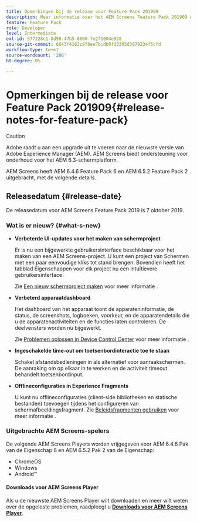 ```yaml
---
title: Opmerkingen bij de release voor Feature Pack 201909
description: Meer informatie over het AEM Screens Feature Pack 201909 dat op 31 juli 2019 is uitgebracht.
feature: Feature Pack
role: Developer
level: Intermediate
exl-id: 577228c1-8d90-47b5-8600-7e2f1004e928
source-git-commit: 6643f4162c8f0ee7bcdb0fd3305d3978234f5cfd
workflow-type: tm+mt
source-wordcount: '286'
ht-degree: 0%

---
```


# Opmerkingen bij de release voor Feature Pack 201909{#release-notes-for-feature-pack}

>[!CAUTION]
>
>Adobe raadt u aan een upgrade uit te voeren naar de nieuwste versie van Adobe Experience Manager (AEM). AEM Screens biedt ondersteuning voor onderhoud voor het AEM 6.3-schermplatform.

AEM Screens heeft AEM 6.4.6 Feature Pack 6 en AEM 6.5.2 Feature Pack 2 uitgebracht, met de volgende details.

## Releasedatum {#release-date}

De releasedatum voor AEM Screens Feature Pack 2019 is 7 oktober 2019.

### Wat is er nieuw? {#what-s-new}

* **Verbeterde UI-updates voor het maken van schermproject**

  Er is nu een bijgewerkte gebruikersinterface beschikbaar voor het maken van een AEM Screens-project. U kunt een project van Schermen met een paar eenvoudige kliks tot stand brengen. Bovendien heeft het tabblad Eigenschappen voor elk project nu een intuïtievere gebruikersinterface.

  Zie [Een nieuw schermproject maken](creating-a-screens-project.md) voor meer informatie .

* **Verbeterd apparaatdashboard**

  Het dashboard van het apparaat toont de apparateninformatie, de status, de screenshots, logboeken, voorkeur, en de apparatendetails die u de apparatenactiviteiten en de functies laten controleren. De deelvensters worden nu bijgewerkt.

  Zie [Problemen oplossen in Device Control Center](monitoring-screens.md) voor meer informatie .

* **Ingeschakelde time-out om toetsenbordinteractie toe te staan**

  Schakel afstandsbedieningen in als alternatief voor aanraakschermen. De aanraking om op elkaar in te werken en de activiteit timeout behandelt toetsenbordinput.

* **Offlineconfiguraties in Experience Fragments**

  U kunt nu offlineconfiguraties (client-side bibliotheken en statische bestanden) toevoegen tijdens het configureren van schermafbeeldingsfragment.
Zie [Beleidsfragmenten gebruiken](experience-fragments-in-screens.md) voor meer informatie .

### Uitgebrachte AEM Screens-spelers

De volgende AEM Screens Players worden vrijgegeven voor AEM 6.4.6 Pak van de Eigenschap 6 en AEM 6.5.2 Pak 2 van de Eigenschap:

* ChromeOS
* Windows
* Android™

#### Downloads voor AEM Screens Player

Als u de nieuwste AEM Screens Player wilt downloaden en meer wilt weten over de opgeloste problemen, raadpleegt u [**Downloads voor AEM Screens Player**](https://download.macromedia.com/screens/).
